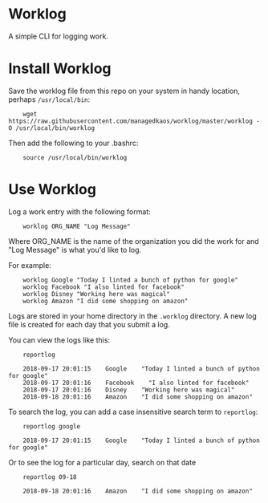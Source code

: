 # Worklog
A simple CLI for logging work.

# Install Worklog
Save the worklog file from this repo on your system in handy location, perhaps `/usr/local/bin`:

        wget https://raw.githubusercontent.com/managedkaos/worklog/master/worklog -O /usr/local/bin/worklog

Then add the following to your .bashrc:

        source /usr/local/bin/worklog

# Use Worklog
Log a work entry with the following format:

        worklog ORG_NAME "Log Message"

Where ORG_NAME is the name of the organization you did the work for and "Log Message" is what you'd like to log.

For example:

        worklog Google "Today I linted a bunch of python for google"
        worklog Facebook "I also linted for facebook"
        worklog Disney "Working here was magical"
        worklog Amazon "I did some shopping on amazon"

Logs are stored in your home directory in the `.worklog` directory.  A new log file is created for each day that you submit a log.

You can view the logs like this:

        reportlog

        2018-09-17 20:01:15    Google    "Today I linted a bunch of python for google"
        2018-09-17 20:01:16    Facebook    "I also linted for facebook"
        2018-09-17 20:01:16    Disney    "Working here was magical"
        2018-09-18 20:01:16    Amazon    "I did some shopping on amazon"

To search the log, you can add a case insensitive search term to `reportlog`:

        reportlog google

        2018-09-17 20:01:15    Google    "Today I linted a bunch of python for google"

Or to see the log for a particular day, search on that date

        reportlog 09-18

        2018-09-18 20:01:16    Amazon    "I did some shopping on amazon"
